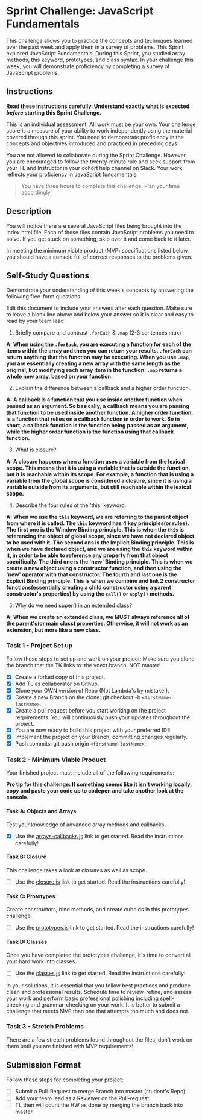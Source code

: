 # Sprint Challenge: JavaScript Fundamentals

This challenge allows you to practice the concepts and techniques learned over the past week and apply them in a survey of problems. This Sprint explored JavaScript Fundamentals. During this Sprint, you studied array methods, this keyword, prototypes, and class syntax. In your challenge this week, you will demonstrate proficiency by completing a survey of JavaScript problems.

## Instructions

**Read these instructions carefully. Understand exactly what is expected _before_ starting this Sprint Challenge.**

This is an individual assessment. All work must be your own. Your challenge score is a measure of your ability to work independently using the material covered through this sprint. You need to demonstrate proficiency in the concepts and objectives introduced and practiced in preceding days.

You are not allowed to collaborate during the Sprint Challenge. However, you are encouraged to follow the twenty-minute rule and seek support from your TL and Instructor in your cohort help channel on Slack. Your work reflects your proficiency in JavaScript fundamentals.

> You have three hours to complete this challenge. Plan your time accordingly.

## Description

You will notice there are several JavaScript files being brought into the index.html file. Each of those files contain JavaScript problems you need to solve. If you get stuck on something, skip over it and come back to it later.

In meeting the minimum viable product (MVP) specifications listed below, you should have a console full of correct responses to the problems given.

## Self-Study Questions

Demonstrate your understanding of this week's concepts by answering the following free-form questions.

Edit this document to include your answers after each question. Make sure to leave a blank line above and below your answer so it is clear and easy to read by your team lead

1. Briefly compare and contrast `.forEach` & `.map` (2-3 sentences max)

**A: When using the `.forEach`, you are executing a function for each of the items within the array and then you can return your results. `.forEach` can return anything that the function may be executing. When you use `.map`, you are essentially creating a new array with the same length as the original, but modifying each array item in the function. `.map` returns a whole new array, based on your function.**

2. Explain the difference between a callback and a higher order function.

**A: A callback is a function that you use inside another function when passed as an argument. So basically, a callback means you are passing that function to be used inside another function. A higher order function, is a function that relies on a callback function in order to work. So in short, a callback function is the function being passed as an argument, while the higher order function is the function using that callback function.**

3. What is closure?

**A: A closure happens when a function uses a variable from the lexical scope. This means that it is using a variable that is outside the function, but it is reachable within its scope. For example, a function that is using a variable from the global scope is considered a closure, since it is using a variable outside from its arguments, but still reachable within the lexical scope.**

4. Describe the four rules of the 'this' keyword.

**A: When we use the `this` keyword, we are referring to the parent object from where it is called. The `this` keyword has 4 key principles(or rules). The first one is the Window Binding principle. This is when the `this` is referencing the object of global scope, since we have not declared object to be used with it. The second ons is the Implicit Binding principle. This is when we have declared object, and we are using the `this` keyword within it, in order to be able to reference any property from that object specifically. The third one is the 'new' Binding principle. This is when we create a new object using a constructor function, and then using the 'new' operator with that constructor. The fourth and last one is the Explicit Binding principle. This is when we combine and link 2 constructor functions(essentially creating a child constructor using a parent constructor's properties) by using the `call()` or `apply()` methods.**

5. Why do we need super() in an extended class?

**A: When we create an extended class, we MUST always reference all of the parent's(or main class) properties. Otherwise, it will not work as an extension, but more like a new class.**

### Task 1 - Project Set up

Follow these steps to set up and work on your project:
Make sure you clone the branch that the TK links to: the vnext branch, NOT master!

- [x] Create a forked copy of this project.
- [x] Add TL as collaborator on Github.
- [x] Clone your OWN version of Repo (Not Lambda's by mistake!).
- [x] Create a new Branch on the clone: git checkout -b `<firstName-lastName>`.
- [x] Create a pull request before you start working on the project requirements. You will continuously push your updates throughout the project.
- [x] You are now ready to build this project with your preferred IDE
- [x] Implement the project on your Branch, committing changes regularly.
- [x] Push commits: git push origin `<firstName-lastName>`.

### Task 2 - Minimum Viable Product

Your finished project must include all of the following requirements:

**Pro tip for this challenge: If something seems like it isn't working locally, copy and paste your code up to codepen and take another look at the console.**

#### Task A: Objects and Arrays

Test your knowledge of advanced array methods and callbacks.

- [x] Use the [arrays-callbacks.js](challenges/arrays-callbacks.js) link to get started. Read the instructions carefully!

#### Task B: Closure

This challenge takes a look at closures as well as scope.

- [ ] Use the [closure.js](challenges/closure.js) link to get started. Read the instructions carefully!

#### Task C: Prototypes

Create constructors, bind methods, and create cuboids in this prototypes challenge.

- [ ] Use the [prototypes.js](challenges/prototypes.js) link to get started. Read the instructions carefully!

#### Task D: Classes

Once you have completed the prototypes challenge, it's time to convert all your hard work into classes.

- [ ] Use the [classes.js](challenges/classes.js) link to get started. Read the instructions carefully!

In your solutions, it is essential that you follow best practices and produce clean and professional results. Schedule time to review, refine, and assess your work and perform basic professional polishing including spell-checking and grammar-checking on your work. It is better to submit a challenge that meets MVP than one that attempts too much and does not.

### Task 3 - Stretch Problems

There are a few stretch problems found throughout the files, don't work on them until you are finished with MVP requirements!

## Submission Format

Follow these steps for completing your project:

- [ ] Submit a Pull-Request to merge <firstName-lastName> Branch into master (student's Repo).
- [ ] Add your team lead as a Reviewer on the Pull-request
- [ ] TL then will count the HW as done by merging the branch back into master.
